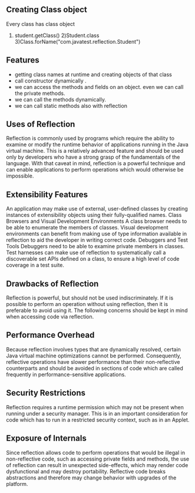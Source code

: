 Creating Class object
-----------------------
Every class has class object
1) student.getClass()
2)Student.class
3)Class.forName("com.javatest.reflection.Student")

Features
-------------
  * getting class names at runtime and creating objects of that class
  * call constructor dynamically .
  * we can access the methods and fields on an object. even we can call the private methods.
  * we can call the methods dynamically.
  * we can call static methods also with reflection
  
Uses of Reflection
-------------------

Reflection is commonly used by programs which require the ability to examine or modify the runtime behavior of applications running in the Java virtual machine. This is a relatively advanced feature and should be used only by developers who have a strong grasp of the fundamentals of the language. With that caveat in mind, reflection is a powerful technique and can enable applications to perform operations which would otherwise be impossible.

Extensibility Features
------------------------

An application may make use of external, user-defined classes by creating instances of extensibility objects using their fully-qualified names. Class Browsers and Visual Development Environments A class browser needs to be able to enumerate the members of classes. Visual development environments can benefit from making use of type information available in reflection to aid the developer in writing correct code. Debuggers and Test Tools Debuggers need to be able to examine private members in classes. Test harnesses can make use of reflection to systematically call a discoverable set APIs defined on a class, to ensure a high level of code coverage in a test suite.

Drawbacks of Reflection
------------------------

Reflection is powerful, but should not be used indiscriminately. If it is possible to perform an operation without using reflection, then it is preferable to avoid using it. The following concerns should be kept in mind when accessing code via reflection.

Performance Overhead
--------------------
Because reflection involves types that are dynamically resolved, certain Java virtual machine optimizations cannot be performed. Consequently, reflective operations have slower performance than their non-reflective counterparts and should be avoided in sections of code which are called frequently in performance-sensitive applications.

Security Restrictions
----------------------
Reflection requires a runtime permission which may not be present when running under a security manager. This is in an important consideration for code which has to run in a restricted security context, such as in an Applet.

Exposure of Internals
----------------------
Since reflection allows code to perform operations that would be illegal in non-reflective code, such as accessing private fields and methods, the use of reflection can result in unexpected side-effects, which may render code dysfunctional and may destroy portability. Reflective code breaks abstractions and therefore may change behavior with upgrades of the platform.
   